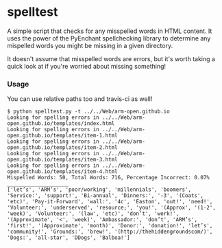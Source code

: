 # spelltest
A simple script that checks for any misspelled words in HTML content. It uses the power of the PyEnchant spellchecking library to determine any mispelled words you might be missing in a given directory.

It doesn't assume that misspelled words are errors, but it's worth taking a quick look at if you're worried about missing something! 


### Usage

You can use relative paths too and travis-ci as well! 
```shell
$ python spelltest.py -t ../../Web/arm-open.github.io
Looking for spelling errors in ../../Web/arm-open.github.io/templates/index.html
Looking for spelling errors in ../../Web/arm-open.github.io/templates/item-1.html
Looking for spelling errors in ../../Web/arm-open.github.io/templates/item-2.html
Looking for spelling errors in ../../Web/arm-open.github.io/templates/item-3.html
Looking for spelling errors in ../../Web/arm-open.github.io/templates/item-4.html
Mispelled Words: 50, Total Words: 716, Percentage Incorrect: 0.07%
____________________
['let’s', 'ARM’s', 'poor/working', 'millennials', 'boomers', 'Service:', 'support!', 'Bi-annual', 'Dinners:', '-3', '(Coats', 'etc)', 'Pay-it-Forward', 'wall:', '4c', 'Easton', 'out!', 'need!', 'Volunteer:', 'underserved', 'resource;', 'you!', '(Approx', '(1-2', 'week)', 'Volunteer:', '(law', 'etc)', 'don’t', 'work!', '(Approximate', '<', 'week)', 'Ambassador:', 'don’t', 'ARM’s', 'first!', '(Approximate', 'month)', 'Donor:', 'donation!', 'let’s', 'community!', 'Grounds:', 'brew!', '(http://thehiddengroundscom/)', 'Dogs:', 'all-star', 'DDogs', 'Balboa!']

```
